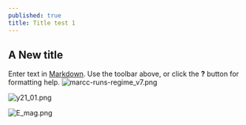 ```yaml
---
published: true
title: Title test 1
---
```


## A New title

Enter text in [Markdown](http://daringfireball.net/projects/markdown/). Use the toolbar above, or click the **?** button for formatting help.
![marcc-runs-regime_v7.png]({{site.baseurl}}/projects/_posts/marcc-runs-regime_v7.png)

![y21_01.png]({{site.baseurl}}/projects/images/Cooling2.jpg)

![E_mag.png]({{site.baseurl}}/projects/images/E_mag.png)
